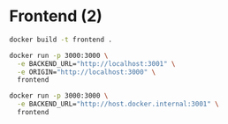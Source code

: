 # Frontend (2)

```bash
docker build -t frontend .
```


```bash
docker run -p 3000:3000 \
  -e BACKEND_URL="http://localhost:3001" \
  -e ORIGIN="http://localhost:3000" \
  frontend
```

```bash
docker run -p 3000:3000 \
  -e BACKEND_URL="http://host.docker.internal:3001" \
  frontend
```
